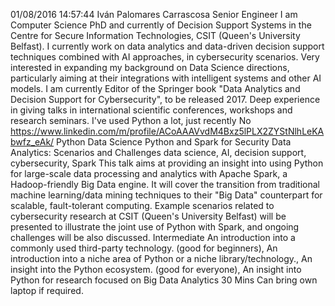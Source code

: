 01/08/2016 14:57:44	Iván	Palomares Carrascosa	Senior Engineer	I am Computer Science PhD and currently of Decision Support Systems in the Centre for Secure Information Technologies, CSIT (Queen's University Belfast). I currently work on data analytics and data-driven decision support techniques combined with AI approaches, in cybersecurity scenarios. Very interested in expanding my background on Data Science directions, particularly aiming at their integrations with intelligent systems and other AI models. I am currently Editor of the Springer book "Data Analytics and Decision Support for Cybersecurity", to be released 2017. Deep experience in giving talks in international scientific conferences, workshops and research seminars.	I've used Python a lot, just recently	No	https://www.linkedin.com/m/profile/ACoAAAVvdM4Bxz5lPLX2ZYStNlhLeKAbwfz_eAk/	Python Data Science	Python and Spark for Security Data Analytics: Scenarios and Challenges	data science, AI, decision support, cybersecurity, Spark	This talk aims at providing an insight into using Python for large-scale data processing and analytics with Apache Spark, a Hadoop-friendly Big Data engine. It will cover the transition from traditional machine learning/data mining techniques to their "Big Data" counterpart for scalable, fault-tolerant computing. Example scenarios related to cybersecurity research at CSIT (Queen's University Belfast) will be presented to illustrate the joint use of Python with Spark, and ongoing challenges will be also discussed.	Intermediate	An introduction into a commonly used third-party technology. (good for beginners), An introduction into a niche area of Python or a niche library/technology., An insight into the Python ecosystem. (good for everyone), An insight into Python for research focused on Big Data Analytics	30 Mins		Can bring own laptop if required.									

